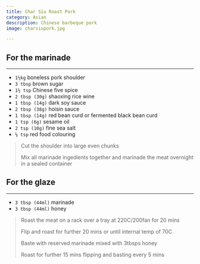 ```yaml
---
title: Char Siu Roast Pork
category: Asian
description: Chinese barbeque pork
image: charsiupork.jpg

---
```


## For the marinade

---

* `1½kg` boneless pork shoulder
* `3 tbsp` brown sugar
* `1½ tsp` Chinese five spice
* `2 tbsp (30g)` shaoxing rice wine
* `1 tbsp (14g)` dark soy sauce
* `2 tbsp (38g)` hoisin sauce
* `1 tbsp (14g)` red bean curd or fermented  black bean curd
* `1 tsp (6g)` sesame oil
* `2 tsp (10g)` fine sea salt
* `⅛ tsp` red food colouring 

> Cut the shoulder into large even chunks
>
> Mix all marinade ingedients together and marinade the meat overnight in a sealed container


## For the glaze 

---

* `3 tbsp (44ml)` marinade
* `3 tbsp (44ml)` honey

> Roast the meat on a rack over a tray at 220C/200fan for 20 mins
>
> Flip and roast for further 20 mins or until internal temp of 70C
>
> Baste with reserved marinade mixed with 3tbsps honey
>
> Roast for further 15 mins flipping and basting every 5 mins
